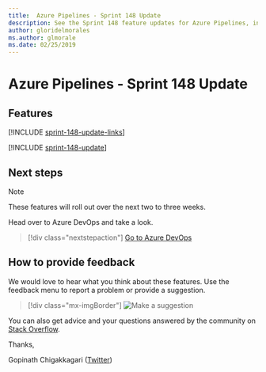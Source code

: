 ```yaml
---
title:  Azure Pipelines - Sprint 148 Update
description: See the Sprint 148 feature updates for Azure Pipelines, including next steps.
author: gloridelmorales
ms.author: glmorale
ms.date: 02/25/2019
---
```


# Azure Pipelines - Sprint 148 Update

## Features

[!INCLUDE [sprint-148-update-links](../includes/pipelines/sprint-148-update-links.md)]

[!INCLUDE [sprint-148-update](../includes/pipelines/sprint-148-update.md)]

## Next steps

> [!NOTE]
> These features will roll out over the next two to three weeks.

Head over to Azure DevOps and take a look.

> [!div class="nextstepaction"]
> [Go to Azure DevOps](https://go.microsoft.com/fwlink/?LinkId=307137&campaign=o~msft~docs~product-vsts~release-notes)

## How to provide feedback

We would love to hear what you think about these features. Use the feedback menu to report a problem or provide a suggestion.

> [!div class="mx-imgBorder"]
> ![Make a suggestion](../../media/help-make-a-suggestion.png)

You can also get advice and your questions answered by the community on [Stack Overflow](https://stackoverflow.com/questions/tagged/azure-devops).

Thanks,

Gopinath Chigakkagari ([Twitter](https://twitter.com/gopinach))
